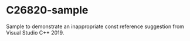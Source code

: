 # C26820-sample
 Sample to demonstrate an inappropriate const reference suggestion from Visual Studio C++ 2019.
